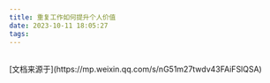 ```yaml
---
title: 重复工作如何提升个人价值
date: 2023-10-11 18:05:27
tags:
---
```



<br>
[文档来源于](https://mp.weixin.qq.com/s/nG51m27twdv43FAiFSlQSA)